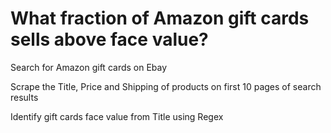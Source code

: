 # What fraction of Amazon gift cards sells above face value?
Search for Amazon gift cards on Ebay 

Scrape the Title, Price and Shipping of products on first 10 pages of search results

Identify gift cards face value from Title using Regex

